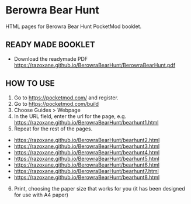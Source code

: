 # Berowra Bear Hunt
HTML pages for Berowra Bear Hunt PocketMod booklet.

## READY MADE BOOKLET
- Download the readymade PDF https://razoxane.github.io/BerowraBearHunt/BerowraBearHunt.pdf

## HOW TO USE

1. Go to https://pocketmod.com/ and register.
2. Go to https://pocketmod.com/build 
3. Choose Guides > Webpage
4. In the URL field, enter the url for the page, e.g. https://razoxane.github.io/BerowraBearHunt/bearhunt1.html
5. Repeat for the rest of the pages.
  - https://razoxane.github.io/BerowraBearHunt/bearhunt2.html
  - https://razoxane.github.io/BerowraBearHunt/bearhunt3.html
  - https://razoxane.github.io/BerowraBearHunt/bearhunt4.html
  - https://razoxane.github.io/BerowraBearHunt/bearhunt5.html
  - https://razoxane.github.io/BerowraBearHunt/bearhunt6.html
  - https://razoxane.github.io/BerowraBearHunt/bearhunt7.html
  - https://razoxane.github.io/BerowraBearHunt/bearhunt8.html
6. Print, choosing the paper size that works for you (it has been designed for use with A4 paper)

